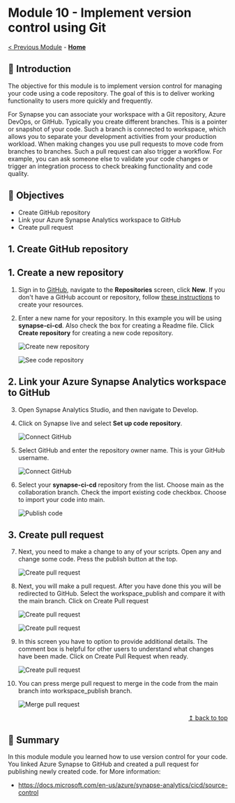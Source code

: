 # Module 10 - Implement version control using Git

[< Previous Module](../module09/module09.md) - **[Home](../README.md)**

## :loudspeaker: Introduction

The objective for this module is to implement version control for managing your code using a code repository. The goal of this is to deliver working functionality to users more quickly and frequently.

For Synapse you can associate your workspace with a Git repository, Azure DevOps, or GitHub. Typically you create different branches. This is a pointer or snapshot of your code. Such a branch is connected to workspace, which allows you to separate your development activities from your production workload. When making changes you use pull requests to move code from branches to branches. Such a pull request can also trigger a workflow. For example, you can ask someone else to validate your code changes or trigger an integration process to check breaking functionality and code quality.

## :dart: Objectives

* Create GitHub repository
* Link your Azure Synapse Analytics workspace to GitHub
* Create pull request

## 1. Create GitHub repository

## 1. Create a new repository

1. Sign in to [GitHub](https://www.github.com), navigate to the **Repositories** screen, click **New**. If you don't have a GitHub account or repository, follow [these instructions](https://github.com/join) to create your resources.
2. Enter a new name for your repository. In this example you will be using **synapse-ci-cd**. Also check the box for creating a Readme file. Click **Create repository** for creating a new code repository.

    ![Create new repository](../module10/screen01.png)

    ![See code repository](../module10/screen02.png)

## 2. Link your Azure Synapse Analytics workspace to GitHub

3. Open Synapse Analytics Studio, and then navigate to Develop.
4. Click on Synapse live and select **Set up code repository**.

    ![Connect GitHub](../module10/screen03.png)

5. Select GitHub and enter the repository owner name. This is your GitHub username.

    ![Connect GitHub](../module10/screen04.png)

6. Select your **synapse-ci-cd** repository from the list. Choose main as the collaboration branch. Check the import existing code checkbox. Choose to import your code into main.

    ![Publish code](../module10/screen05.png)

## 3. Create pull request

7. Next, you need to make a change to any of your scripts. Open any and change some code. Press the publish button at the top.

    ![Create pull request](../module10/screen06.png)

8. Next, you will make a pull request. After you have done this you will be redirected to GitHub. Select the workspace_publish and compare it with the main branch. Click on Create Pull request

    ![Create pull request](../module10/screen07.png)

    ![Create pull request](../module10/screen08.png)

9. In this screen you have to option to provide additional details. The comment box is helpful for other users to understand what changes have been made. Click on Create Pull Request when ready.

    ![Create pull request](../module10/screen09.png)

10. You can press merge pull request to merge in the code from the main branch into workspace_publish branch.

    ![Merge pull request](../module10/screen10.png)

<div align="right"><a href="#module-10---implement-version-control-using-git">↥ back to top</a></div>

## :tada: Summary

In this module module you learned how to use version control for your code. You linked Azure Synapse to GitHub and created a pull request for publishing newly created code. for More information:

- https://docs.microsoft.com/en-us/azure/synapse-analytics/cicd/source-control